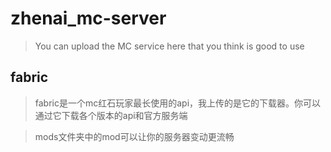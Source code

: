 # zhenai_mc-server
>You can upload the MC service here that you think is good to use
## fabric
>fabric是一个mc红石玩家最长使用的api，我上传的是它的下载器。你可以通过它下载各个版本的api和官方服务端

>mods文件夹中的mod可以让你的服务器变动更流畅
